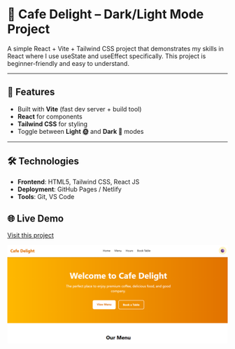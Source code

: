 # 🌙 Cafe Delight – Dark/Light Mode Project

A simple React + Vite + Tailwind CSS project that demonstrates my skills in React where I  use useState and useEffect specifically. 
This project is beginner-friendly and easy to understand.

---

## 🚀 Features
- Built with **Vite** (fast dev server + build tool)
- **React** for components
- **Tailwind CSS** for styling
- Toggle between **Light 🌞** and **Dark 🌙** modes

---
## 🛠️ Technologies  
- **Frontend**: HTML5, Tailwind CSS, React JS
- **Deployment**: GitHub Pages / Netlify  
- **Tools**: Git, VS Code  

## 🌐 Live Demo

[Visit this project](https://anshuchaudharycafedelightproject.netlify.app/)  

![Portfolio Screenshot](/src/assets/Cafe-Delight-Project.png)
